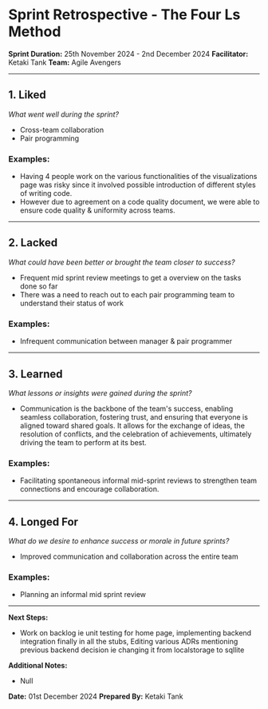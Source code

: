 # Sprint Retrospective - The Four Ls Method

**Sprint Duration:** 25th November 2024 - 2nd December 2024
**Facilitator:** Ketaki Tank
**Team:** Agile Avengers

---

## 1. **Liked**

_What went well during the sprint?_

- Cross-team collaboration
- Pair programming

### Examples:

- Having 4 people work on the various functionalities of the visualizations page was risky since it involved possible introduction of different styles of writing code.
- However due to agreement on a code quality document, we were able to ensure code quality & uniformity across teams.

---

## 2. **Lacked**

_What could have been better or brought the team closer to success?_

- Frequent mid sprint review meetings to get a overview on the tasks done so far
- There was a need to reach out to each pair programming team to understand their status of work

### Examples:

- Infrequent communication between manager & pair programmer

---

## 3. **Learned**

_What lessons or insights were gained during the sprint?_

- Communication is the backbone of the team's success, enabling seamless collaboration, fostering trust, and ensuring that everyone is aligned toward shared goals. It allows for the exchange of ideas, the resolution of conflicts, and the celebration of achievements, ultimately driving the team to perform at its best.

### Examples:

- Facilitating spontaneous informal mid-sprint reviews to strengthen team connections and encourage collaboration.

---

## 4. **Longed For**

_What do we desire to enhance success or morale in future sprints?_

- Improved communication and collaboration across the entire team

### Examples:

- Planning an informal mid sprint review

---

**Next Steps:**

- Work on backlog ie unit testing for home page, implementing backend integration finally in all the stubs, Editing various ADRs mentioning previous backend decision ie changing it from localstorage to sqllite

**Additional Notes:**

- Null

**Date:** 01st December 2024
**Prepared By:** Ketaki Tank
